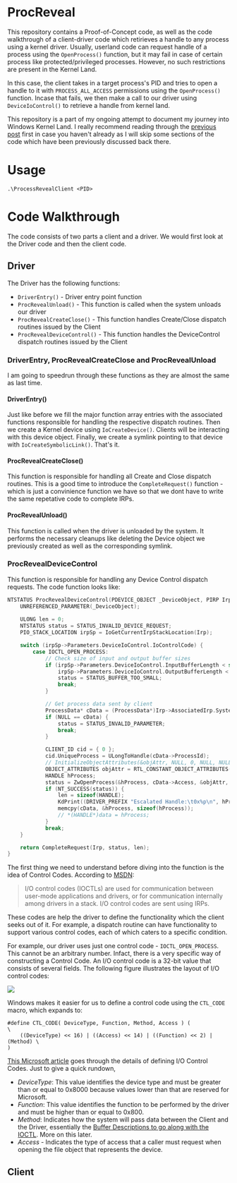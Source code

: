 # ProcReveal 
This repository contains a Proof-of-Concept code, as well as the code walkthrough of a client-driver code which retirieves a handle to any process using a kernel driver. Usually, userland code can request handle of a process using the `OpenProcess()` function, but it may fail in case of certain process like protected/privileged processes. However, no such restrictions are present in the Kernel Land. 

In this case, the client takes in a target process's PID and tries to open a handle to it with `PROCESS_ALL_ACCESS` permissions using the `OpenProcess()` function. Incase that fails, we then make a call to our driver using `DeviceIoControl()` to retrieve a handle from kernel land. 

This repository is a part of my ongoing attempt to document my journey into Windows Kernel Land. I really recommend reading through the [previous post](https://github.com/whokilleddb/BoosterDriver) first in case you haven't already as I will skip some sections of the code which have been previously discussed back there.

# Usage 

```
.\ProcessRevealClient <PID>
```

# Code Walkthrough

The code consists of two parts a client and a driver. We would first look at the Driver code and then the client code.

## Driver

The Driver has the following functions:

- `DriverEntry()` - Driver entry point function
- `ProcRevealUnload()` - This function is called when the system unloads our driver
- `ProcRevealCreateClose()` - This function handles Create/Close dispatch routines issued by the Client
- `ProcRevealDeviceControl()` - This function handles the DeviceControl dispatch routines issued by the Client

### DriverEntry, ProcRevealCreateClose and ProcRevealUnload

I am going to speedrun through these functions as they are almost the same as last time. 

#### DriverEntry()

Just like before we fill the major function array entries with the associated functions responsible for handling the respective dispatch routines. Then we create a Kernel device using `IoCreateDevice()`. Clients will be interacting with this device object. Finally, we create a symlink pointing to that device with `IoCreateSymbolicLink()`. That's it.

#### ProcRevealCreateClose()

This function is responsible for handling all Create and Close dispatch routines. This is a good time to introduce the `CompleteRequest()` function - which is just a convinience function we have so that we dont have to write the same repetative code to complete IRPs.

#### ProcRevealUnload()

This function is called when the driver is unloaded by the system. It performs the necessary cleanups like deleting the Device object we previously created as well as the corresponding symlink.

### ProcRevealDeviceControl

This function is responsible for handling any Device Control dispatch requests. The code function looks like:

```c
NTSTATUS ProcRevealDeviceControl(PDEVICE_OBJECT _DeviceObject, PIRP Irp) {
	UNREFERENCED_PARAMETER(_DeviceObject);
	
	ULONG len = 0;
	NTSTATUS status = STATUS_INVALID_DEVICE_REQUEST;
	PIO_STACK_LOCATION irpSp = IoGetCurrentIrpStackLocation(Irp);

	switch (irpSp->Parameters.DeviceIoControl.IoControlCode) {
		case IOCTL_OPEN_PROCESS:
			// Check size of input and output buffer sizes
			if (irpSp->Parameters.DeviceIoControl.InputBufferLength < sizeof(ProcessData) ||
				irpSp->Parameters.DeviceIoControl.OutputBufferLength < sizeof(HANDLE)) {
				status = STATUS_BUFFER_TOO_SMALL;
				break;
			}

			// Get process data sent by client
			ProcessData* cData = (ProcessData*)Irp->AssociatedIrp.SystemBuffer;
			if (NULL == cData) {
				status = STATUS_INVALID_PARAMETER;
				break;
			}

			CLIENT_ID cid = { 0 };
			cid.UniqueProcess = ULongToHandle(cData->ProcessId);
			// InitializeObjectAttributes(&objAttr, NULL, 0, NULL, NULL);
			OBJECT_ATTRIBUTES objAttr = RTL_CONSTANT_OBJECT_ATTRIBUTES(NULL, 0);
			HANDLE hProcess;
			status = ZwOpenProcess(&hProcess, cData->Access, &objAttr, &cid);
			if (NT_SUCCESS(status)) {
				len = sizeof(HANDLE);
				KdPrint((DRIVER_PREFIX "Escalated Handle:\t0x%p\n", hProcess));
				memcpy(cData, &hProcess, sizeof(hProcess));
				// *(HANDLE*)data = hProcess;
			}
			break;
	}

	return CompleteRequest(Irp, status, len);
}
```

The first thing we need to understand before diving into the function is the idea of Control Codes. According to [MSDN](https://learn.microsoft.com/en-us/windows-hardware/drivers/kernel/introduction-to-i-o-control-codes):

> I/O control codes (IOCTLs) are used for communication between user-mode applications and drivers, or for communication internally among drivers in a stack. I/O control codes are sent using IRPs.

These codes are help the driver to define the functionality which the client seeks out of it. For example, a dispatch routine can have functionality to support various control codes, each of which caters to a specific condition. 

For example, our driver uses just one control code - `IOCTL_OPEN_PROCESS`. This cannot be an arbitrary number. Infact, there is a very specific way of constructing a Control Code. An I/O control code is a 32-bit value that consists of several fields. The following figure illustrates the layout of I/O control codes:

![](https://learn.microsoft.com/en-us/windows-hardware/drivers/kernel/images/ioctl-1.png)

Windows makes it easier for us to define a control code using the `CTL_CODE` macro, which expands to:

```
#define CTL_CODE( DeviceType, Function, Method, Access ) (                 \
    ((DeviceType) << 16) | ((Access) << 14) | ((Function) << 2) | (Method) \
)
```

[This Microsoft article](https://learn.microsoft.com/en-us/windows-hardware/drivers/kernel/defining-i-o-control-codes) goes through the details of defining I/O Control Codes. Just to give a quick rundown, 
- *DeviceType*: This value identifies the device type and must be greater than or equal to 0x8000 because values lower than that are reserved for Microsoft. 
- *Function*: This value identifies the function to be performed by the driver and must be higher than or equal to 0x800.
- *Method*: Indicates how the system will pass data between the Client and the Driver, essentially the [Buffer Descriptions to go along with the IOCTL](https://learn.microsoft.com/en-us/windows-hardware/drivers/kernel/buffer-descriptions-for-i-o-control-codes). More on this later.
- *Access* - Indicates the type of access that a caller must request when opening the file object that represents the device.


## Client 
